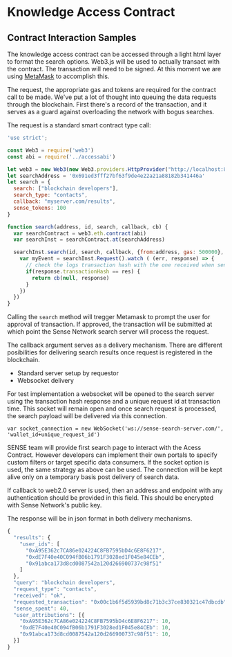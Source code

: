 # Knowledge Access Contract

## Contract Interaction Samples

The knowledge access contract can be accessed through a light html layer to format the search options. Web3.js will be used to actually transact with the contract. The transaction will need to be signed. At this moment we are using [MetaMask](https://metamask.io) to accomplish this.

The request, the appropriate gas and tokens are required for the contract call to be made. We've put a lot of thought into queuing the data requests through the blockchain. First there's a record of the transaction, and it serves as a guard against overloading the network with bogus searches.

The request is a standard smart contract type call:

```javascript
'use strict';

const Web3 = require('web3')
const abi = require('../accessabi')

let web3 = new Web3(new Web3.providers.HttpProvider("http://localhost:8545"))
let searchAddress = '0x691ed3fff27bf63f9de4e22a21a88182b341446a'
let search = {
  search: ["blockchain developers"],
  search_type: "contacts",
  callback: "myserver.com/results",
  sense_tokens: 100
}

function search(address, id, search, callback, cb) {
  var searchContract = web3.eth.contract(abi)
  var searchInst = searchContract.at(searchAddress)

  searchInst.search(id, search, callback, {from:address, gas: 500000}, (err, res) => {
    var myEvent = searchInst.Request().watch ( (err, response) => {
      // check the logs transaction hash with the one received when sent
      if(response.transactionHash == res) {
        return cb(null, response)
      }
    })
  })
}
```

Calling the `search` method will tregger Metamask to prompt the user for approval of transaction. If approved, the transaction will be submitted at which point the Sense Network search server will process the request.

The callback argument serves as a delivery mechanism. There are different posibilities for delivering search results once request is registered in the blockchain.

* Standard server setup by requestor
* Websocket delivery

For test implementation a websocket will be opened to the search server using the transaction hash response and a unique request id at transaction time. This socket will remain open and once search request is processed, the search payload will be delivered via this connection.

```
var socket_connection = new WebSocket('ws://sense-search-server.com/', 'wallet_id+unique_request_id')
```

SENSE team will provide first search page to interact with the Acess Contract. However developers can implement their own portals to specify custom filters or target specific data consumers. If the socket option is used, the same strategy as above can be used. The connection will be kept alive only on a temporary basis post delivery of search data.

If callback to web2.0 server is used, then an address and endpoint with any authentication should be provided in this field. This should be encrypted with Sense Network's public key.

The response will be in json format in both delivery mechanisms.
```javascript
{
  "results": {
    "user_ids": [
      "0xA95E362c7CA86e024224C8FB7595bD4c6E8F6217",
      "0xdE7F40e40C094fB06b1791F3028ed1F045e84CEb",
      "0x91abca173d8cd0087542a120d266900737c98f51"
    ]
  },
  "query": "blockchain developers",
  "request_type": "contacts",
  "received": "ok",
  "requested_transaction": "0x00c1b6f5d5939bd8c71b3c37ce830321c47dbcdb",
  "sense_spent": 40,
  "user_attributions": [{
    "0xA95E362c7CA86e024224C8FB7595bD4c6E8F6217": 10,
    "0xdE7F40e40C094fB06b1791F3028ed1F045e84CEb": 10,
    "0x91abca173d8cd0087542a120d266900737c98f51": 10,
  }]
}
```
